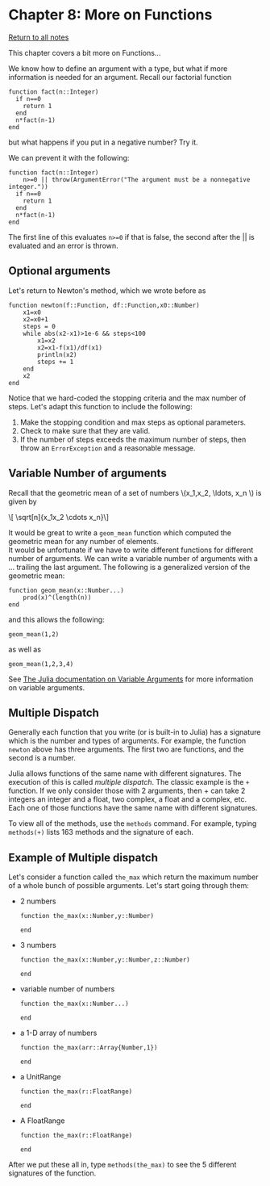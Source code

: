 Chapter 8: More on Functions
========

[Return to all notes](index.html)

This chapter covers a bit more on Functions...

We know how to define an argument with a type, but what if more information is needed for an argument. Recall our factorial function
```
function fact(n::Integer)
  if n==0
    return 1
  end
  n*fact(n-1)
end
```

but what happens if you put in a negative number?  Try it.

We can prevent it with the following:
```
function fact(n::Integer)
    n>=0 || throw(ArgumentError("The argument must be a nonnegative integer."))
  if n==0
    return 1
  end
  n*fact(n-1)
end
```

The first line of this evaluates `n>=0` if that is false, the second after the || is evaluated and an error is thrown.  

Optional arguments
------

Let's return to Newton's method, which we wrote before as

```
function newton(f::Function, df::Function,x0::Number)
    x1=x0
    x2=x0+1
    steps = 0
    while abs(x2-x1)>1e-6 && steps<100
        x1=x2
        x2=x1-f(x1)/df(x1)
        println(x2)
        steps += 1
    end
    x2
end
```

Notice that we hard-coded the stopping criteria and the max number of steps. Let's adapt this function to include the following:

1. Make the stopping condition and max steps as optional parameters.  
2. Check to make sure that they are valid.  
3. If the number of steps exceeds the maximum number of steps, then throw an `ErrorException` and a reasonable message.


Variable Number of arguments
-----

Recall that the geometric mean of a set of numbers \\(x_1,x_2, \ldots, x_n \\) is given by

\\[ \sqrt[n]{x_1x_2 \cdots x_n}\\]

It would be great to write a `geom_mean` function which computed the geometric mean for any number of elements.  
It would be unfortunate if we have to write different functions for different number of arguments.   We can write a variable number of arguments with a ... trailing the last argument.  The following is a generalized version of the geometric mean:

```
function geom_mean(x::Number...)
    prod(x)^(length(n))
end
```

and this allows the following:

```
geom_mean(1,2)
```

as well as
```
geom_mean(1,2,3,4)
```

See [The Julia documentation on Variable Arguments](http://docs.julialang.org/en/release-0.5/manual/functions/#varargs-functions) for more information on variable arguments.  

Multiple Dispatch
------

Generally each function that you write (or is built-in to Julia) has a signature which is the number and types of arguments.  For example, the function `newton` above has three arguments.  The first two are functions, and the second is a number.

Julia allows functions of the same name with different signatures.  The execution of this is called *multiple dispatch*.   The classic example is the `+` function.  If we only consider those with 2 arguments, then + can take 2 integers an integer and a float, two complex, a float and a complex, etc.  Each one of those functions have the same name with different signatures.  

To view all of the methods, use the `methods` command.  For example, typing `methods(+)` lists 163 methods and the signature of each.  

Example of Multiple dispatch
-----

Let's consider a function called `the_max` which return the maximum number of a whole bunch of possible arguments.  Let's start going through them:

* 2 numbers

    ```
    function the_max(x::Number,y::Number)

    end
    ```

* 3 numbers
    ```
    function the_max(x::Number,y::Number,z::Number)

    end
    ```

* variable number of numbers
    ```
    function the_max(x::Number...)

    end
    ```

* a 1-D array of numbers
    ```
    function the_max(arr::Array{Number,1})

    end
    ```

* a UnitRange
    ```
    function the_max(r::FloatRange)

    end
    ```
* A FloatRange

    ```
    function the_max(r::FloatRange)

    end
    ```



After we put these all in, type `methods(the_max)` to see the 5 different signatures of the function.  
